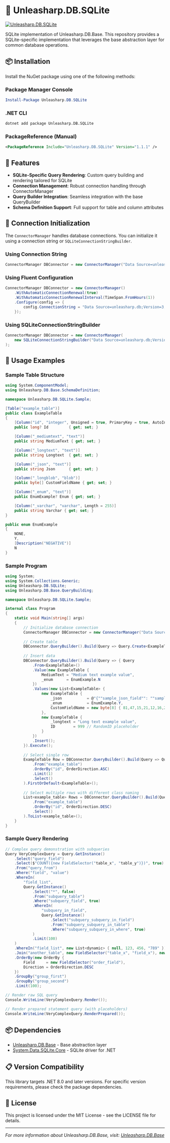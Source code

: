 ﻿# 💾 Unleasharp.DB.SQLite

[![Unleasharp.DB.SQLite](https://socialify.git.ci/TraberSoftware/Unleasharp.DB.SQLite/image?description=1&font=Inter&logo=https%3A%2F%2Fraw.githubusercontent.com%2FTraberSoftware%2FUnleasharp%2Frefs%2Fheads%2Fmain%2Fassets%2Flogo-small.png&name=1&owner=1&pattern=Circuit+Board&theme=Light)](https://github.com/TraberSoftware/Unleasharp.DB.SQLite)

SQLite implementation of Unleasharp.DB.Base. This repository provides a SQLite-specific implementation that leverages the base abstraction layer for common database operations.

## 📦 Installation

Install the NuGet package using one of the following methods:

### Package Manager Console
```powershell
Install-Package Unleasharp.DB.SQLite
```

### .NET CLI
```bash
dotnet add package Unleasharp.DB.SQLite
```

### PackageReference (Manual)
```xml
<PackageReference Include="Unleasharp.DB.SQLite" Version="1.1.1" />
```

## 🎯 Features

- **SQLite-Specific Query Rendering**: Custom query building and rendering tailored for SQLite
- **Connection Management**: Robust connection handling through ConnectorManager
- **Query Builder Integration**: Seamless integration with the base QueryBuilder
- **Schema Definition Support**: Full support for table and column attributes

## 🚀 Connection Initialization

The `ConnectorManager` handles database connections. You can initialize it using a connection string or `SQLiteConnectionStringBuilder`.

### Using Connection String
```csharp
ConnectorManager DBConnector = new ConnectorManager("Data Source=unleasharp.db;Version=3;");
```

### Using Fluent Configuration
```csharp
ConnectorManager DBConnector = new ConnectorManager()
    .WithAutomaticConnectionRenewal(true)
    .WithAutomaticConnectionRenewalInterval(TimeSpan.FromHours(1))
    .Configure(config => {
        config.ConnectionString = "Data Source=unleasharp.db;Version=3;";
    });
```

### Using SQLiteConnectionStringBuilder
```csharp
ConnectorManager DBConnector = new ConnectorManager(
    new SQLiteConnectionStringBuilder("Data Source=unleasharp.db;Version=3;")
);
```

## 📝 Usage Examples

### Sample Table Structure

```csharp
using System.ComponentModel;
using Unleasharp.DB.Base.SchemaDefinition;

namespace Unleasharp.DB.SQLite.Sample;

[Table("example_table")]
public class ExampleTable 
{
    [Column("id", "integer", Unsigned = true, PrimaryKey = true, AutoIncrement = true, NotNull = true)]
    public long? Id         { get; set; }

    [Column("_mediumtext", "text")]
    public string MediumText { get; set; }

    [Column("_longtext", "text")]
    public string Longtext  { get; set; }

    [Column("_json", "text")]
    public string Json      { get; set; }

    [Column("_longblob", "blob")]
    public byte[] CustomFieldName { get; set; }

    [Column("_enum", "text")]
    public EnumExample? Enum { get; set; }

    [Column("_varchar", "varchar", Length = 255)]
    public string Varchar { get; set; }
}

public enum EnumExample 
{
    NONE,
    Y,
    [Description("NEGATIVE")]
    N
}
```

### Sample Program

```csharp
using System;
using System.Collections.Generic;
using Unleasharp.DB.SQLite;
using Unleasharp.DB.Base.QueryBuilding;

namespace Unleasharp.DB.SQLite.Sample;

internal class Program 
{
    static void Main(string[] args) 
    {
        // Initialize database connection
        ConnectorManager DBConnector = new ConnectorManager("Data Source=unleasharp.db;Version=3;");
        
        // Create table
        DBConnector.QueryBuilder().Build(Query => Query.Create<ExampleTable>()).Execute();
        
        // Insert data
        DBConnector.QueryBuilder().Build(Query => { Query
            .From<ExampleTable>()
            .Value(new ExampleTable {
                MediumText = "Medium text example value",
                _enum      = EnumExample.N
            })
            .Values(new List<ExampleTable> {
                new ExampleTable {
                    _json           = @"{""sample_json_field"": ""sample_json_value""}",
                    _enum           = EnumExample.Y,
                    CustomFieldName = new byte[8] { 81,47,15,21,12,16,23,39 }
                },
                new ExampleTable {
                    _longtext = "Long text example value",
                    ID        = 999 // RandomID placeholder
                }
            })
            .Insert();
        }).Execute();
        
        // Select single row
        ExampleTable Row = DBConnector.QueryBuilder().Build(Query => Query
            .From("example_table")
            .OrderBy("id", OrderDirection.ASC)
            .Limit(1)
            .Select()
        ).FirstOrDefault<ExampleTable>();
        
        // Select multiple rows with different class naming
        List<example_table> Rows = DBConnector.QueryBuilder().Build(Query => Query
            .From("example_table")
            .OrderBy("id", OrderDirection.DESC)
            .Select()
        ).ToList<example_table>();
    }
}
```

### Sample Query Rendering

```csharp
// Complex query demonstration with subqueries
Query VeryComplexQuery = Query.GetInstance()
    .Select("query_field")
    .Select($"COUNT({new FieldSelector("table_x", "table_y")})", true)
    .From("query_from")
    .Where("field", "value")
    .WhereIn(
        "field_list",
        Query.GetInstance()
            .Select("*", false)
            .From("subquery_table")
            .Where("subquery_field", true)
            .WhereIn(
                "subquery_in_field",
                Query.GetInstance()
                    .Select("subquery_subquery_in_field")
                    .From("subquery_subquery_in_table")
                    .Where("subquery_subquery_in_where", true)
            )
            .Limit(100)
    )
    .WhereIn("field_list", new List<dynamic> { null, 123, 456, "789" })
    .Join("another_table", new FieldSelector("table_x", "field_x"), new FieldSelector("table_y", "field_y"))
    .OrderBy(new OrderBy {
        Field     = new FieldSelector("order_field"),
        Direction = OrderDirection.DESC
    })
    .GroupBy("group_first")
    .GroupBy("group_second")
    .Limit(100);

// Render raw SQL query
Console.WriteLine(VeryComplexQuery.Render());

// Render prepared statement query (with placeholders)
Console.WriteLine(VeryComplexQuery.RenderPrepared());
```

## 📦 Dependencies

- [Unleasharp.DB.Base](https://github.com/TraberSoftware/Unleasharp.DB.Base) - Base abstraction layer
- [System.Data.SQLite.Core](https://system.data.sqlite.org/home/doc/trunk/www/index.md) - SQLite driver for .NET

## 📋 Version Compatibility

This library targets .NET 8.0 and later versions. For specific version requirements, please check the package dependencies.

## 📄 License

This project is licensed under the MIT License - see the LICENSE file for details.

---

*For more information about Unleasharp.DB.Base, visit: [Unleasharp.DB.Base](https://github.com/TraberSoftware/Unleasharp.DB.Base)*